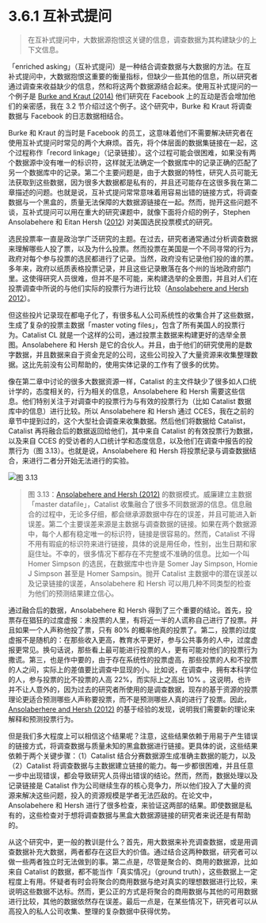 # 3.6.1 互补式提问
> 在互补式提问中，大数据源抱恨这关键的信息，调查数据为其构建缺少的上下文信息。

「enriched asking」（互补式提问）是一种结合调查数据与大数据的方法。在互补式提问中，大数据抱恨这重要的衡量指标，但缺少一些其他的信息，所以研究者通过调查来收益缺少的信息，然和将这两个数据源结合起来。使用互补式提问的一个例子是 [Burke and Kraut (2014)](https://doi.org/10.1145/2556288.2557094) 他们研究在 Facebook 上的互动是否会增加他们的亲密感，我在 3.2 节介绍过这个例子。这个研究中，Burke 和 Kraut 将调查数据与 Facebook 的日志数据相结合。

Burke 和 Kraut 的当时是 Facebook 的员工，这意味着他们不需要解决研究者在使用互补式提问时常见的两个大麻烦。首先，将个体层面的数据集链接在一起，这个过程称作「record linkage」（记录链接）。这个过程可能会很困难，如果没有两个数据源中没有唯一的标识符，这样就无法确定一个数据库中的记录正确的匹配了另一个数据库中的记录。第二个主要问题是，由于大数据的特性，研究人员可能无法获取到这些数据，因为很多大数据都是私有的，并且还可能存在这很多我在第二章描述的问题。也就是说，互补式提问常常意味着用容易出错的链接方式，将调查数据与一个黑盒的，质量无法保障的大数据源链接在一起。然而，抛开这些问题不谈，互补式提问可以用在重大的研究课题中，就像下面将介绍的例子，Stephen Ansolabehere 和 Eitan Hersh ([2012](https://doi.org/10.1093/pan/mps023)) 对美国选民投票模式的研究。

选民投票率一直是政治学广泛研究的主题。在过去，研究者通常通过分析调查数据来理解哪些人投了票，以及为什么投票。然而投票在美国是一个不同寻常的行为，政府对每个参与投票的选民都进行了记录。当然，政府没有记录他们投的谁的票。多年来，政府以纸质表格投票记录，并且这些记录散落在各个州的当地政府部门里。这使得研究人员很难，但并不是不可能，来构建选举的全景图，并且对人们在投票调查中所说的与他们实际的投票行为进行比较（[Ansolabehere and Hersh 2012](https://doi.org/10.1093/pan/mps023)）。

但这些投片记录现在都电子化了，有很多私人公司系统性的收集合并了这些数据，生成了复杂的投票主数据「master voting files」，包含了所有美国人的投票行为。Catalist CL 就是一个这样的公司，通过投票主数据来构建更好的选举全景图。Ansolabehere 和 Hersh 是它的合伙人。并且，由于他们的研究使用的是数字数据，并且数据来自于资金充足的公司，这些公司投入了大量资源来收集整理数据。这比先前没有公司帮助的，使用实体记录的工作有了很多的优势。

像在第二章中讨论的很多大数据资源一样，Catalist 的主文件缺少了很多如人口统计学的，态度相关的，行为相关的信息，Ansolabehere 和 Hersh 需要这些信息。他们特别关注于对调查中的投票行为与有效的投票行为（比如 Catalist 数据库中的信息）进行比较。所以 Ansolabehere 和 Hersh 通过 CCES，我在之前的章节中提到过的，这个大型社会调查来收集数据。然后他们将数据给 Catalist，Catalist 再将融合后的数据返回给他们，其中来自 Catalist 的有效投票行为数据，以及来自 CCES 的受访者的人口统计学和态度信息，以及他们在调查中报告的投票行为（图 3.13）。也就是说，Ansolabehere 和 Hersh 将投票纪录与调查数据结合，来进行二者分开始无法进行的实验。

![图 3.13](https://www.bitbybitbook.com/figures/chapter3/bitbybit3-13_ansolabehere_validation_2012_schematic.png)
> 图 3.13：[Ansolabehere and Hersh (2012)](https://doi.org/10.1093/pan/mps023) 的数据模式。威廉建立主数据「master datafile」，Catalist 收集融合了很多不同数据源的信息。信息融合的过程中，无论多仔细，都会继承源数据中存在的误差，并且可能进入新误差。第二个主要误差来源是主数据与调查数据的链接。如果在两个数据源中，每个人都有稳定唯一的标识符，链接是很容易的。然而，Catalist 不得不用有瑕疵的标识符来进行链接，具体的说是用任命，性别，出生日期和家庭住址。不幸的，很多情况下都存在不完整或不准确的信息。比如一个叫 Homer Simpson 的选民，在数据库中也许是 Somer Jay Simpson, Homie J Simpson 甚至是 Homer Sampsin。抛开 Catalist 主数据中的潜在误差以及记录链接的误差，Ansolabehere 和 Hersh 可以用几种不同类型的检查为他们的预测结果建立信心。

通过融合后的数据，Ansolabehere 和 Hersh 得到了三个重要的结论。首先，投票存在猖狂的过度虚报：未投票的人里，有将近一半的人谎称自己进行了投票。并且如果一个人声称他投了票，只有 80% 的概率他真的投票了。第二，投票的过度虚报不是随机的：在那些收入更高，教育水平更好，参与公共事务的人中，过度虚报更常见。换句话说，那些看上最可能进行投票的人，更有可能对他们的投票行为撒谎。第三，也是作中要的，由于存在系统性的投票虚高，那些投票的人和不投票的人之间，实际上的差值要比调查中显现的小。比如说，在调查中，拥有本科学位的人，参与投票的比不投票的人高 22%，而实际上之高出 10% 。这说明，也许并不让人意外的，因为过去的研究者所使用的是调查数据，现存的基于资源的投票理论更适合预测哪些人声称要投票，而不是预测哪些人真的进行了投票。因此，[Ansolaberhere and Hersh (2012)](https://doi.org/10.1093/pan/mps023) 的基于经验的发现，说明我们需要新的理论来解释和预测投票行为。

但是我们多大程度上可以相信这个结果呢？注意，这些结果依赖于用易于产生错误的链接方式，将调查数据与质量未知的黑盒数据进行链接。更具体的说，这些结果依赖于两个关键步骤：（1）Catalist 结合分赛数据源生成准确主数据的能力，以及（2）Catalist 将调查数据与主数据建立链接的能力。每一步都很困难，并且任意一步中出现错误，都会导致研究人员得出错误的结论。然而，然而，数据处理以及记录链接是 Catalist 作为公司继续生存的核心竞争力，所以他们投入了大量的资源来解决这些问题，投入的资源规模是学者无法匹敌的。在论文中，Ansolabehere 和 Hersh 进行了很多检查，来验证这两部的结果。即使数据是私有的，这些检查对于想将调查数据与黑盒大数据源链接的研究者来说还是有帮助的。

从这个研究中，更一般的教训是什么？首先，用大数据来补充调查数据，或是用调查数据补充大数据，两者都存在这巨大的价值。通过结合这两种数据，研究者可以做一些两者独立时无法做到的事。第二点是，尽管是聚合的、商用的数据源，比如来自 Catalist 的数据，都不能当作「真实情况」（ground truth），这些数据上一定程度上有用。怀疑者有时会将聚合的商用数据与绝对真实的理想数据进行比较，来说明这些数据不达标。然而，更公正的方式是将聚合的商用数据与其他的可用数据进行比较，其他的数据依然存在误差。最后一点是，在某些情况下，研究者可以从高投入的私人公司收集、整理的复杂数据中获得优势。
